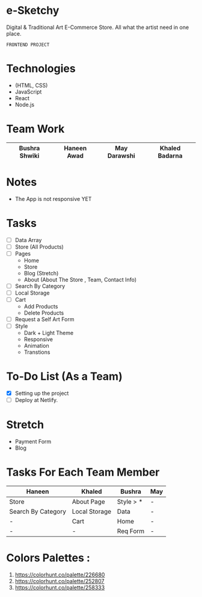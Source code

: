 # e-Sketchy
Digital & Traditional Art E-Commerce Store. All what the artist need in one place.

    FRONTEND PROJECT

# Technologies 
* (HTML, CSS)
* JavaScript
* React
* Node.js
# Team Work

| Bushra Shwiki | Haneen Awad | May Darawshi | Khaled Badarna |
| -------- | -------- | -------- |-------- |

# Notes
* The App is not responsive YET
# Tasks

- [ ] Data Array
- [ ] Store (All Products) 
- [ ] Pages
    - Home
    - Store
    - Blog (Stretch)
    - About (About The Store , Team, Contact Info)
- [ ] Search By Category
- [ ] Local Storage
- [ ] Cart 
    - Add Products
    - Delete Products
- [ ] Request a Self Art Form
- [ ] Style
    - Dark + Light Theme
    - Responsive
    - Animation
    - Transtions

# To-Do List (As a Team)
- [x] Setting up the project
- [ ] Deploy at Netlify.

# Stretch

- Payment Form
- Blog 

# Tasks For Each Team Member

| Haneen | Khaled | Bushra | May |
| -------- | -------- | -------- | -------- |
| Store     | About Page    | Style > *     | -     |
| Search By Category     | Local Storage     | Data     | -     |
| -     | Cart     | Home     | -     |
| -     | -     | Req Form     | -     |


# Colors Palettes : 

1. https://colorhunt.co/palette/226680
2. https://colorhunt.co/palette/252807
3. https://colorhunt.co/palette/258333
